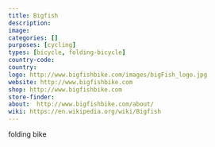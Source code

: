 ```yaml
---
title: Bigfish
description:
image:
categories: []
purposes: [cycling]
types: [bicycle, folding-bicycle]
country-code:
country:
logo: http://www.bigfishbike.com/images/bigFish_logo.jpg
website: http://www.bigfishbike.com
shop: http://www.bigfishbike.com
store-finder:
about:  http://www.bigfishbike.com/about/
wiki: https://en.wikipedia.org/wiki/Bigfish
---
```

folding bike
